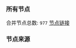 ### 所有节点
合并节点总数: `977`
[节点链接](https://raw.githubusercontent.com/rzhy1/11/master/sub/sub_merge_base64.txt)

### 节点来源